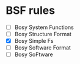 # BSF rules

- [ ] Bosy System Functions
- [ ] Bosy Structure Format
- [x] Bosy Simple Fs
- [ ] Bosy Software Format
- [ ] Bosy SoFtware